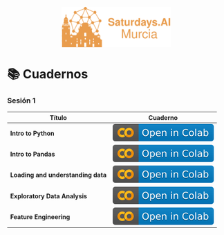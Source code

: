 <p align="center"><img width="50%" src="img/satMurciaBig.svg" /></p>

# 📚 Cuadernos

### Sesión 1

| Título               | Cuaderno |
|----------------------|----------|
| **Intro to Python**  | [![](img/colab.svg)](https://colab.research.google.com/github/javiabellan/saturdaysai-murcia/blob/master/notebooks/1_introduction/1_1_intro_to_python.ipynb) |
| **Intro to Pandas**  | [![](img/colab.svg)](https://colab.research.google.com/github/javiabellan/saturdaysai-murcia/blob/master/notebooks/1_introduction/1_2_intro_to_pandas.ipynb) |
| **Loading and understanding data**  | [![](img/colab.svg)](https://colab.research.google.com/github/javiabellan/saturdaysai-murcia/blob/master/notebooks/1_introduction/1_3_loading_and_understanding_data.ipynb) |
| **Exploratory Data Analysis**  | [![](img/colab.svg)](https://colab.research.google.com/github/javiabellan/saturdaysai-murcia/blob/master/notebooks/1_introduction/1_4_exploratory_data_analysis.ipynb) |
| **Feature Engineering**  | [![](img/colab.svg)](https://colab.research.google.com/github/javiabellan/saturdaysai-murcia/blob/master/notebooks/1_introduction/1_5_feature_engineering.ipynb) |

